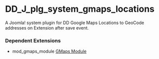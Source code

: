 # DD_J_plg_system_gmaps_locations
A Joomla! system plugin for DD Google Maps Locations to GeoCode addresses on Extension after save event.

### Dependent Extensions
- mod_gmaps_module [GMaps Module](https://github.com/hr-it-solutions/DD_J_mod_gmaps_module)
